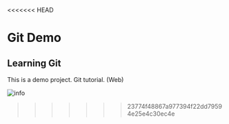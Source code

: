 <<<<<<< HEAD
# Git Demo

## Learning Git
This is a demo project. Git tutorial. (Web)

![info](https://user-images.githubusercontent.com/69856071/177672187-a6fa55df-2d4d-4518-b647-cb056cd664e6.png)
>>>>>>> 23774f48867a977394f22dd79594e25e4c30ec4e